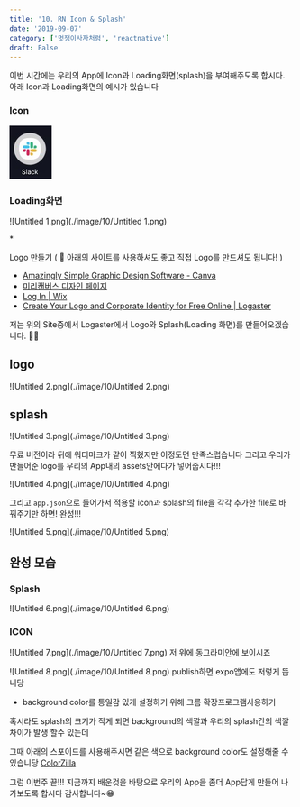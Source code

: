```yaml
---
title: '10. RN Icon & Splash'
date: '2019-09-07'
category: ['멋쟁이사자처럼', 'reactnative']
draft: False
---
```


이번 시간에는 우리의 App에 Icon과 Loading화면(splash)을 부여해주도록 합시다. 아래 Icon과 Loading화면의 예시가 있습니다

### Icon

![Untitled.png](./image/10/Untitled.png)

### Loading화면

![Untitled 1.png](./image/10/Untitled 1.png)

\*

Logo 만들기 ( 🔻 아래의 사이트를 사용하셔도 좋고 직접 Logo를 만드셔도 됩니다! )

-   [Amazingly Simple Graphic Design Software - Canva](https://www.canva.com/)
-   [미리캔버스 디자인 페이지](https://www.miricanvas.com/design)
-   [Log In | Wix](https://www.wix.com/logo/maker/esh/dashboard/my-logos)
-   [Create Your Logo and Corporate Identity for Free Online | Logaster](https://www.logaster.com/)

저는 위의 Site중에서 Logaster에서 Logo와 Splash(Loading 화면)를 만들어오겠습니다. 🏃‍♂️

## logo

![Untitled 2.png](./image/10/Untitled 2.png)

## splash

![Untitled 3.png](./image/10/Untitled 3.png)

무료 버전이라 뒤에 워터마크가 같이 찍혔지만 이정도면 만족스럽습니다
그리고 우리가 만들어준 logo를 우리의 App내의 assets안에다가 넣어줍시다!!!

![Untitled 4.png](./image/10/Untitled 4.png)

그리고 `app.json`으로 들어가서 적용할 icon과 splash의 file을 각각 추가한 file로 바꿔주기만 하면! 완성!!!

![Untitled 5.png](./image/10/Untitled 5.png)

## 완성 모습

### Splash

![Untitled 6.png](./image/10/Untitled 6.png)

### ICON

![Untitled 7.png](./image/10/Untitled 7.png)
저 위에 동그라미안에 보이시죠

![Untitled 8.png](./image/10/Untitled 8.png)
publish하면 expo앱에도 저렇게 뜹니당

-   background color를 통일감 있게 설정하기 위해 크롬 확장프로그램사용하기

혹시라도 splash의 크기가 작게 되면 background의 색깔과
우리의 splash간의 색깔차이가 발생 할수 있는데

그때 아래의 스포이드를 사용해주시면 같은 색으로 background color도 설정해줄 수 있습니당
[ColorZilla](https://chrome.google.com/webstore/detail/colorzilla/bhlhnicpbhignbdhedgjhgdocnmhomnp)

그럼 이번주 끝!!!
지금까지 배운것을 바탕으로 우리의 App을 좀더 App답게 만들어 나가보도록 합시다 감사합니다~😁
